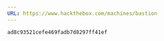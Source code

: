 ```yaml
---
URL: https://www.hackthebox.com/machines/bastion
---
```

```bash
ad8c93521cefe469fadb7d8297ff41ef
```